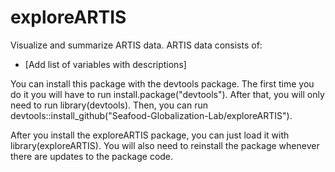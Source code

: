 # exploreARTIS

Visualize and summarize ARTIS data. ARTIS data consists of:
* [Add list of variables with descriptions]

You can install this package with the devtools package. The first time you do it you will have to run install.package("devtools"). After that, you will only need to run library(devtools). Then, you can run devtools::install_github("Seafood-Globalization-Lab/exploreARTIS").

After you install the exploreARTIS package, you can just load it with library(exploreARTIS). You will also need to reinstall the package whenever there are updates to the package code.

